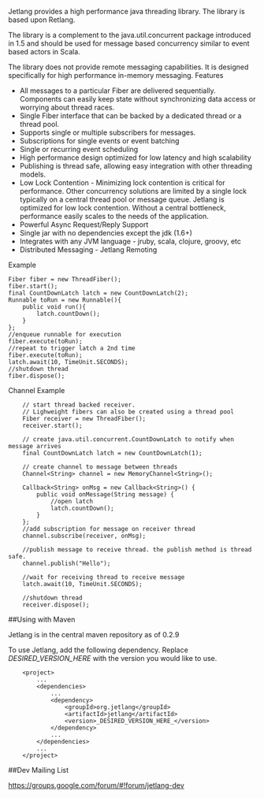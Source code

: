Jetlang provides a high performance java threading library. The library is based upon Retlang.

The library is a complement to the java.util.concurrent package introduced in 1.5 and should be used for message based concurrency similar to event based actors in Scala.

The library does not provide remote messaging capabilities. It is designed specifically for high performance in-memory messaging.
Features

* All messages to a particular Fiber are delivered sequentially. Components can easily keep state without synchronizing data access or worrying about thread races.
* Single Fiber interface that can be backed by a dedicated thread or a thread pool.
* Supports single or multiple subscribers for messages.
* Subscriptions for single events or event batching
* Single or recurring event scheduling
*   High performance design optimized for low latency and high scalability
*    Publishing is thread safe, allowing easy integration with other threading models.
*    Low Lock Contention - Minimizing lock contention is critical for performance. Other concurrency solutions are limited by a single lock typically on a central thread pool or message queue. Jetlang is optimized for low lock contention. Without a central bottleneck, performance easily scales to the needs of the application.
*    Powerful Async Request/Reply Support
*    Single jar with no dependencies except the jdk (1.6+)
*    Integrates with any JVM language - jruby, scala, clojure, groovy, etc
*    Distributed Messaging - Jetlang Remoting 

Example

    Fiber fiber = new ThreadFiber();
    fiber.start();
    final CountDownLatch latch = new CountDownLatch(2);
    Runnable toRun = new Runnable(){
        public void run(){
            latch.countDown();
        }
    };
    //enqueue runnable for execution
    fiber.execute(toRun);
    //repeat to trigger latch a 2nd time
    fiber.execute(toRun);
    latch.await(10, TimeUnit.SECONDS);
    //shutdown thread
    fiber.dispose();

Channel Example

        // start thread backed receiver. 
        // Lighweight fibers can also be created using a thread pool
        Fiber receiver = new ThreadFiber();
        receiver.start();

        // create java.util.concurrent.CountDownLatch to notify when message arrives
        final CountDownLatch latch = new CountDownLatch(1);

        // create channel to message between threads
        Channel<String> channel = new MemoryChannel<String>();

        Callback<String> onMsg = new Callback<String>() {
            public void onMessage(String message) {
                //open latch
                latch.countDown();
            }
        };
        //add subscription for message on receiver thread
        channel.subscribe(receiver, onMsg);

        //publish message to receive thread. the publish method is thread safe.
        channel.publish("Hello");

        //wait for receiving thread to receive message
        latch.await(10, TimeUnit.SECONDS);

        //shutdown thread
        receiver.dispose();

##Using with Maven

Jetlang is in the central maven repository as of 0.2.9

To use Jetlang, add the following dependency. Replace _DESIRED_VERSION_HERE_ with the version you would like to use.

        <project>
            ...
            <dependencies>
                ...
                <dependency>
                    <groupId>org.jetlang</groupId>
                    <artifactId>jetlang</artifactId>
                    <version>_DESIRED_VERSION_HERE_</version>
                </dependency>
                ...
            </dependencies>
            ...
        </project>

##Dev Mailing List

https://groups.google.com/forum/#!forum/jetlang-dev
